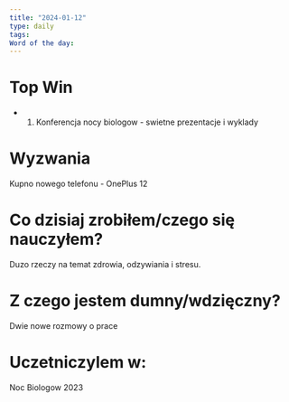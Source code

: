 ```yaml
---
title: "2024-01-12"
type: daily
tags: 
Word of the day:
---
```

# Top Win
- 1. Konferencja nocy biologow - swietne prezentacje i wyklady
# Wyzwania
Kupno nowego telefonu - OnePlus 12

# Co dzisiaj zrobiłem/czego się nauczyłem?
Duzo rzeczy na temat zdrowia, odzywiania i stresu.
# Z czego jestem dumny/wdzięczny?
Dwie nowe rozmowy o prace
# Uczetniczylem w:
Noc Biologow 2023